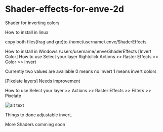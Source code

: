 # Shader-effects-for-enve-2d
Shader for inverting colors

How to install in linux

copy both files(frag and gre)to
/home/username/.enve/ShaderEffects
 
How to install in Windows
/Users/username/.enve/ShaderEffects
[Invert Color]
How to use
Select your layer Rightclick Actions >> Raster Effects >> Color >> Invert

Currently two values are available
0 means no invert
1 means invert colors

[Pixelate layers] Needs improvement

How to use
Select your layer >> Actions >> Raster Effects >> Filters >> Pixelate

![alt text](https://github.com/axiomgraph/Shader-effects-for-enve-2d/raw/main/sample/Screenshot%20from%202021-07-19%2011-46-00.png)

Things to done
adjustable invert.

More Shaders comming soon
